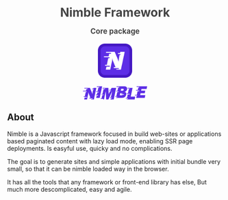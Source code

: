 <h1 align="center" style="color: #444">
	Nimble Framework
	<p style="font-size: 17px" align="center">Core package</p>
</h1>

<p align="center">
  <p align="center" >
    <img src="nimble_icon.png" alt="nimble" width="80px" align="center" style="padding-bottom: 20px"><br/>
	<img src="logo.png" alt="nimble" align="center">
  </p>
</p>

## About
Nimble is a Javascript framework focused in build web-sites or applications based paginated content with lazy load mode, enabling SSR page deployments. Is easyful use, quicky and no complications.

The goal is to generate sites and simple applications with initial bundle very small, so that it can be nimble loaded way in the browser.

It has all the tools that any framework or front-end library has else, But much more descomplicated, easy and agile.
